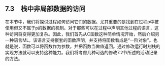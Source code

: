 ## 7.3　栈中非局部数据的访问

在本节中，我们将探讨过程如何访问它们的数据。尤其重要的是找到在过程p中被使用但又不属于p的数据的机制。对于那些可以在过程中声明其他过程的语言，这种访问将变得更加复杂。因此，我们首先从C函数这种简单情况开始，然后介绍另一种语言ML，该语言支持嵌套的函数声明，并支持将函数看成是“一阶对象”。也就是说，函数可以将函数作为参数，并把函数当做值返回。通过修改运行时刻栈的实现方法就可以支持这种能力。我们将考虑几种可选的修改7.2节所述的活动记录的方法。